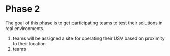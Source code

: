 # Phase 2

The goal of this phase is to get participating teams to test their solutions in real environments. 

1. teams will be assigned a site for operating their USV based on proximity to their location
2. teams 